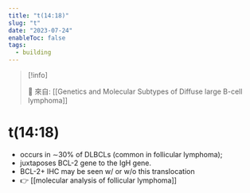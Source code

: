 ```yaml
---
title: "t(14:18)"
slug: "t"
date: "2023-07-24"
enableToc: false
tags:
  - building
---
```


> [!info]
>
> 🌱 來自: [[Genetics and Molecular Subtypes of Diffuse large B-cell lymphoma]]

# t(14:18)

- occurs in ∼30% of DLBCLs (common in follicular lymphoma);
- juxtaposes BCL-2 gene to the IgH gene.
- BCL-2+ IHC may be seen w/ or w/o this translocation
- 👉 [[molecular analysis of follicular lymphoma]]
